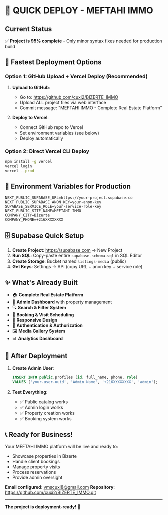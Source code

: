 # 🚀 QUICK DEPLOY - MEFTAHI IMMO

## Current Status
✅ **Project is 95% complete** - Only minor syntax fixes needed for production build

## 🎯 Fastest Deployment Options

### Option 1: GitHub Upload + Vercel Deploy (Recommended)

1. **Upload to GitHub**:
   - Go to: https://github.com/cuxi2/BIZERTE_IMMO
   - Upload ALL project files via web interface
   - Commit message: "MEFTAHI IMMO - Complete Real Estate Platform"

2. **Deploy to Vercel**:
   - Connect GitHub repo to Vercel
   - Set environment variables (see below)
   - Deploy automatically

### Option 2: Direct Vercel CLI Deploy

```bash
npm install -g vercel
vercel login
vercel --prod
```

## 🔧 Environment Variables for Production

```env
NEXT_PUBLIC_SUPABASE_URL=https://your-project.supabase.co
NEXT_PUBLIC_SUPABASE_ANON_KEY=your-anon-key
SUPABASE_SERVICE_ROLE=your-service-role-key
NEXT_PUBLIC_SITE_NAME=MEFTAHI IMMO
COMPANY_CITY=Bizerte
COMPANY_PHONE=+216XXXXXXXX
```

## 🗄️ Supabase Quick Setup

1. **Create Project**: https://supabase.com → New Project
2. **Run SQL**: Copy-paste entire `supabase-schema.sql` in SQL Editor
3. **Create Storage**: Bucket named `listings-media` (public)
4. **Get Keys**: Settings → API (copy URL + anon key + service role)

## ✨ What's Already Built

- 🏠 **Complete Real Estate Platform**
- 👥 **Admin Dashboard** with property management
- 🔍 **Search & Filter System**
- 📅 **Booking & Visit Scheduling**
- 📱 **Responsive Design**
- 🔐 **Authentication & Authorization**
- 🖼️ **Media Gallery System**
- 📊 **Analytics Dashboard**

## 🎉 After Deployment

1. **Create Admin User**:
   ```sql
   INSERT INTO public.profiles (id, full_name, phone, role) 
   VALUES ('your-user-uuid', 'Admin Name', '+216XXXXXXXX', 'admin');
   ```

2. **Test Everything**:
   - ✅ Public catalog works
   - ✅ Admin login works
   - ✅ Property creation works
   - ✅ Booking system works

## 📞 Ready for Business!

Your MEFTAHI IMMO platform will be live and ready to:
- Showcase properties in Bizerte
- Handle client bookings
- Manage property visits
- Process reservations
- Provide admin oversight

**Email configured**: vmscuxi8@gmail.com
**Repository**: https://github.com/cuxi2/BIZERTE_IMMO.git

---

**The project is deployment-ready!** 🚀